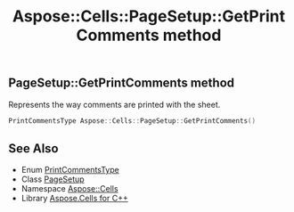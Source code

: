 ﻿---
title: Aspose::Cells::PageSetup::GetPrintComments method
linktitle: GetPrintComments
second_title: Aspose.Cells for C++ API Reference
description: 'Aspose::Cells::PageSetup::GetPrintComments method. Represents the way comments are printed with the sheet in C++.'
type: docs
weight: 6700
url: /cpp/aspose.cells/pagesetup/getprintcomments/
---
## PageSetup::GetPrintComments method


Represents the way comments are printed with the sheet.

```cpp
PrintCommentsType Aspose::Cells::PageSetup::GetPrintComments()
```

## See Also

* Enum [PrintCommentsType](../../printcommentstype/)
* Class [PageSetup](../)
* Namespace [Aspose::Cells](../../)
* Library [Aspose.Cells for C++](../../../)
